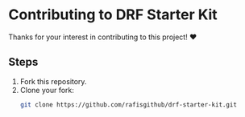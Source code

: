 # Contributing to DRF Starter Kit

Thanks for your interest in contributing to this project! ❤️

## Steps

1. Fork this repository.
2. Clone your fork:
   ```bash
   git clone https://github.com/rafisgithub/drf-starter-kit.git
